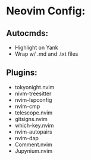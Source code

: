 
# Neovim Config:

## Autocmds:
- Highlight on Yank
- Wrap w/ .md and .txt files

## Plugins:
- tokyonight.nvim
- nivm-treesitter
- nvim-lspconfig
- nvim-cmp
- telescope.nvim
- gitsigns.nvim
- which-key.nvim
- nvim-autopairs
- nvim-dap
- Comment.nvim
- Jupynium.nvim
